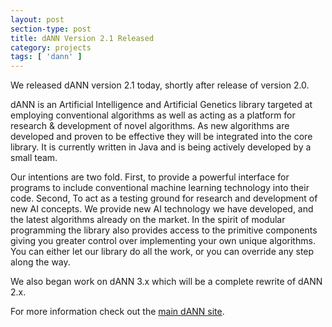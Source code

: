 ```yaml
---
layout: post
section-type: post
title: dANN Version 2.1 Released
category: projects
tags: [ 'dann' ]
---
```


We released dANN version 2.1 today, shortly after release of version 2.0.

dANN is an Artificial Intelligence and Artificial Genetics library targeted at employing conventional algorithms as well as acting as a platform for research & development of novel algorithms. As new algorithms are developed and proven to be effective they will be integrated into the core library. It is currently written in Java and is being actively developed by a small team.

Our intentions are two fold. First, to provide a powerful interface for programs to include conventional machine learning technology into their code. Second, To act as a testing ground for research and development of new AI concepts. We provide new AI technology we have developed, and the latest algorithms already on the market. In the spirit of modular programming the library also provides access to the primitive components giving you greater control over implementing your own unique algorithms. You can either let our library do all the work, or you can override any step along the way.

We also began work on dANN 3.x which will be a complete rewrite of dANN 2.x.

For more information check out the [main dANN site](http://wiki.syncleus.com/index.php/dANN/v2.x).
